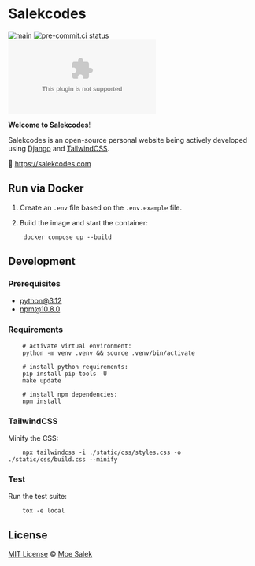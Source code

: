 # Salekcodes

[![main](https://github.com/moe-salek/salekcodes.com/actions/workflows/deploy.yml/badge.svg)](https://github.com/moe-salek/salekcodes.com/actions/workflows/deploy.yml)
[![pre-commit.ci status](https://results.pre-commit.ci/badge/github/moe-salek/salekcodes.com/main.svg)](https://results.pre-commit.ci/latest/github/moe-salek/salekcodes.com/main)
[![GitHub](https://img.shields.io/github/license/moe-salek/salekcodes.com?color=cornflowerblue)](https://github.com/moe-salek/salekcodes.com/blob/main/LICENSE)

**Welcome to Salekcodes**!

Salekcodes is an open-source personal website being actively developed using [Django](https://www.djangoproject.com) and [TailwindCSS](https://tailwindcss.com/).

🔗 <https://salekcodes.com>

## Run via Docker

1. Create an `.env` file based on the `.env.example` file.
2. Build the image and start the container:

        docker compose up --build

## Development

### Prerequisites

- [python@3.12](https://www.python.org/downloads/)
- [npm@10.8.0](https://nodejs.org/en/download/package-manager)

### Requirements

        # activate virtual environment:
        python -m venv .venv && source .venv/bin/activate
        
        # install python requirements:
        pip install pip-tools -U 
        make update

        # install npm dependencies:
        npm install

### TailwindCSS

Minify the CSS:

        npx tailwindcss -i ./static/css/styles.css -o ./static/css/build.css --minify

### Test

Run the test suite:

        tox -e local

## License

[MIT License](https://github.com/moe-salek/salekcodes.com/blob/main/LICENSE) © [Moe Salek](https://github.com/moe-salek)
